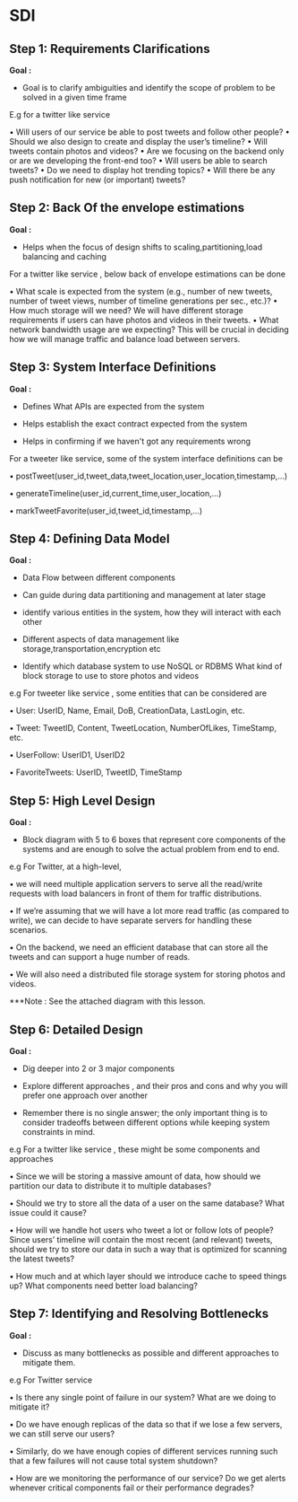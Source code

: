 # SDI

## Step 1: Requirements Clarifications

<b>Goal :</b>

- Goal is to clarify ambiguities and identify the scope of problem to be solved in a given time frame

E.g for a twitter like service

• Will users of our service be able to post tweets and follow other people?
• Should we also design to create and display the user’s timeline?
• Will tweets contain photos and videos?
• Are we focusing on the backend only or are we developing the front-end too?
• Will users be able to search tweets?
• Do we need to display hot trending topics?
• Will there be any push notification for new (or important) tweets?

## Step 2: Back Of the envelope estimations

<b>Goal :</b>

- Helps when the focus of design shifts to scaling,partitioning,load balancing and caching

For a twitter like service , below back of envelope estimations can be done

• What scale is expected from the system (e.g., number of new tweets, number of tweet views, number of timeline generations per sec., etc.)?
• How much storage will we need? We will have different storage requirements if users can have photos and videos in their tweets.
• What network bandwidth usage are we expecting? This will be crucial in deciding how we will manage traffic and balance load between servers.

## Step 3: System Interface Definitions

<b>Goal :</b>

- Defines What APIs are expected from the system

- Helps establish the exact contract expected from the system

- Helps in confirming if we haven't got any requirements wrong

For a tweeter like service, some of the system interface definitions can be

• postTweet(user_id,tweet_data,tweet_location,user_location,timestamp,...)

• generateTimeline(user_id,current_time,user_location,...)

• markTweetFavorite(user_id,tweet_id,timestamp,...)

## Step 4: Defining Data Model

<b>Goal :</b>

- Data Flow between different components

- Can guide during data partitioning and management at later stage

- identify various entities in the system, how they will interact with each other

- Different aspects of data management like storage,transportation,encryption etc

- Identify which database system to use NoSQL or RDBMS
  What kind of block storage to use to store photos and videos

e.g For tweeter like service , some entities that can be considered are

• User: UserID, Name, Email, DoB, CreationData, LastLogin, etc.

• Tweet: TweetID, Content, TweetLocation, NumberOfLikes, TimeStamp, etc.

• UserFollow: UserID1, UserID2

• FavoriteTweets: UserID, TweetID, TimeStamp

## Step 5: High Level Design

<b>Goal :</b>

- Block diagram with 5 to 6 boxes that represent core components of the systems and are enough to solve the actual problem from end to end.

e.g For Twitter, at a high-level,

• we will need multiple application servers to serve all the read/write requests with load balancers in front of them for traffic distributions.

• If we’re assuming that we will have a lot more read traffic (as compared to write), we can decide to have separate servers for handling these scenarios.

• On the backend, we need an efficient database that can store all the tweets and can support a huge number of reads.

• We will also need a distributed file storage system for storing photos and videos.

\*\*\*Note : See the attached diagram with this lesson.

## Step 6: Detailed Design

<b>Goal :</b>

- Dig deeper into 2 or 3 major components

- Explore different approaches , and their pros and cons and why you will prefer one approach over another

- Remember there is no single answer; the only important thing is to consider tradeoffs between different options while keeping system constraints in mind.

e.g For a twitter like service , these might be some components and approaches

• Since we will be storing a massive amount of data, how should we partition our data to distribute it to multiple databases?

• Should we try to store all the data of a user on the same database? What issue could it cause?

• How will we handle hot users who tweet a lot or follow lots of people?
Since users’ timeline will contain the most recent (and relevant) tweets, should we try to store our data in such a way that is optimized for scanning the latest tweets?

• How much and at which layer should we introduce cache to speed things up?
What components need better load balancing?

## Step 7: Identifying and Resolving Bottlenecks

<b>Goal :</b>

- Discuss as many bottlenecks as possible and different approaches to mitigate them.

e.g For Twitter service

• Is there any single point of failure in our system? What are we doing to mitigate it?

• Do we have enough replicas of the data so that if we lose a few servers, we can still serve our users?

• Similarly, do we have enough copies of different services running such that a few failures will not cause total system shutdown?

• How are we monitoring the performance of our service? Do we get alerts whenever critical components fail or their performance degrades?
